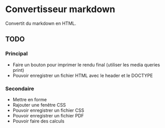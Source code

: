 Convertisseur markdown
======================

Convertit du markdown en HTML.


TODO
----

### Principal
*	Faire un bouton pour imprimer le rendu final (utiliser les media queries print)
* 	Pouvoir enregistrer un fichier HTML avec le header et le DOCTYPE

### Secondaire
* 	Mettre en forme
*	Rajouter une fenêtre CSS
*	Pouvoir enregistrer un fichier CSS
*	Pouvoir enregistrer un fichier PDF
* 	Pouvoir faire des calculs